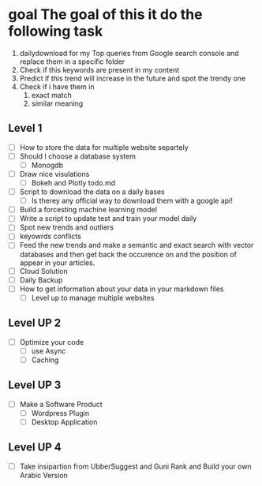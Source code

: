 # goal The goal of this it do the following task

1. dailydownload for my Top queries from Google search console and replace them in a specific folder
2. Check if this keywords are present in my content
3. Predict if this trend will increase in the future and spot the trendy one
4. Check if i have them in
   1. exact match
   2. similar meaning

## Level 1

- [ ] How to store the data for multiple website separtely
- [ ] Should I choose a database system
  - [ ] Monogdb
- [ ] Draw nice visulations
  - [ ] Bokeh and Plotly todo.md
- [ ] Script to download the data on a daily bases
  - [ ] Is therey any official way to download them with a google api!
- [ ] Build a forcesting machine learning model
- [ ] Write a script to update test and train your model daily
- [ ] Spot new trends and outliers
- [ ] keyowrds conflicts
- [ ] Feed the new trends and make a semantic and exact search with vector databases and then get back the occurence on and the position of appear in your articles.
- [ ] Cloud Solution
- [ ] Daily Backup
- [ ] How to get information about your data in your markdown files
  - [ ] Level up to manage multiple websites

## Level UP 2

- [ ] Optimize your code
  - [ ] use Async
  - [ ] Caching

## Level UP 3

- [ ] Make a Software Product
  - [ ] Wordpress Plugin
  - [ ] Desktop Application

## Level UP 4

- [ ] Take insipartion from UbberSuggest and Guni Rank and Build your own Arabic Version
